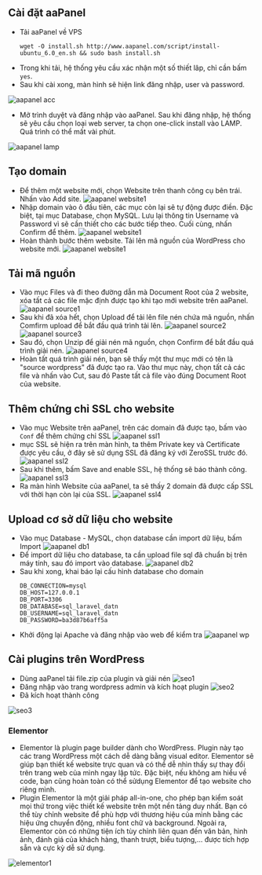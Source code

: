 ## Cài đặt aaPanel
- Tải aaPanel về VPS
	```
	wget -O install.sh http://www.aapanel.com/script/install-ubuntu_6.0_en.sh && sudo bash install.sh
	```
- Trong khi tải, hệ thống yêu cầu xác nhận một số thiết lâp, chỉ cần bấm ``yes``.
- Sau khi cài xong, màn hình sẽ hiện link đăng nhập, user và password.

![aapanel acc](/image/aa_acc.png)
- Mở trình duyệt và đăng nhập vào aaPanel. Sau khi đăng nhập, hệ thống sẽ yêu cầu chọn loại web server, ta chọn one-click install vào LAMP. Quá trình có thể mất vài phút.

![aapanel lamp](/image/aa_lamp.png)
## Tạo domain
- Để thêm một website mới, chọn Website trên thanh công cụ bên trái. Nhấn vào Add site.
![aapanel website1](/image/aa_website1.png)
- Nhập domain vào ô đầu tiên, các mục còn lại sẽ tự động được điền. Đặc biệt, tại mục Database, chọn MySQL. Lưu lại thông tin Username và Password vì sẽ cần thiết cho các bước tiếp theo. Cuối cùng, nhấn Confirm để thêm.
![aapanel website1](/image/aa_website2.png)
- Hoàn thành bước thêm website. Tải lên mã nguồn của WordPress cho website mới.
![aapanel website1](/image/aa_website3.png)
## Tải mã nguồn
- Vào mục Files và đi theo đường dẫn mà Document Root của 2 website, xóa tất cả các file mặc định được tạo khi tạo mới website trên aaPanel.
![aapanel source1](/image/aa_source1.png)
- Sau khi đã xóa hết, chọn Upload để tải lên file nén chứa mã nguồn, nhấn Comfirm upload để bắt đầu quá trình tải lên.
![aapanel source2](/image/aa_source2.png)
![aapanel source3](/image/aa_source3.png)
- Sau đó, chọn Unzip để giải nén mã nguồn, chọn Confirm để bắt đầu quá trình giải nén.
![aapanel source4](/image/aa_source4.png)
- Hoàn tất quá trình giải nén, bạn sẽ thấy một thư mục mới có tên là "source wordpress" đã được tạo ra. Vào thư mục này, chọn tất cả các file và nhấn vào Cut, sau đó Paste tất cả file vào đúng Document Root của website.
## Thêm chứng chỉ SSL cho website
- Vào mục Website trên aaPanel, trên các domain đã được tạo, bấm vào ``Conf`` để thêm chứng chỉ SSL
![aapanel ssl1](/image/aa_ssl1.png)
- mục SSL sẽ hiện ra trên màn hình, ta thêm Private key và Certificate được yêu cầu, ở đây sẽ sử dụng SSL đã đăng ký với ZeroSSL trước đó.
![aapanel ssl2](/image/aa_ssl2.png)
- Sau khi thêm, bấm Save and enable SSL, hệ thống sẽ báo thành công.
![aapanel ssl3](/image/aa_ssl3.png)
- Ra màn hình Website của aaPanel, ta sẽ thấy 2 domain đã được cấp SSL với thời hạn còn lại của SSL.
![aapanel ssl4](/image/aa_ssl4.png)
## Upload cơ sở dữ liệu cho website
- Vào mục Database - MySQL, chọn database cần import dữ liệu, bấm Import
![aapanel db1](/image/aa_db1.png)
- Để import dữ liệu cho database, ta cần upload file sql đã chuẩn bị trên máy tính, sau đó import vào database.
![aapanel db2](/image/aa_db2.png)
- Sau khi xong, khai báo lại cấu hình database cho domain
	```
	DB_CONNECTION=mysql
	DB_HOST=127.0.0.1
	DB_PORT=3306
	DB_DATABASE=sql_laravel_datn
	DB_USERNAME=sql_laravel_datn
	DB_PASSWORD=ba3d87b6aff5a
	```
- Khởi động lại Apache và đăng nhập vào web để kiểm tra
![aapanel wp](/image/aa_wp.png)
## Cài plugins trên WordPress
- Dùng aaPanel tải file.zip của plugin và giải nén
![seo1](/image/seo1.png)
- Đăng nhập vào trang wordpress admin và kích hoạt plugin
![seo2](/image/seo2.png)
- Đã kích hoạt thành công

![seo3](/image/seo3.png)
### Elementor
- Elementor là plugin page builder dành cho WordPress. Plugin này tạo các trang WordPress một cách dễ dàng bằng visual editor. Elementor sẽ giúp bạn thiết kế website trực quan và có thể dễ nhìn thấy sự thay đổi trên trang web của mình ngay lập tức. Đặc biệt, nếu không am hiểu về code, bạn cũng hoàn toàn có thể sửdụng Elementor để tạo website cho riêng mình.
- Plugin Elementor là một giải pháp all-in-one, cho phép bạn kiểm soát mọi thứ trong việc thiết kế website trên một nền tảng duy nhất. Bạn có thể tùy chỉnh website để phù hợp với thương hiệu của mình bằng các hiệu ứng chuyển động, nhiều font chữ và background. Ngoài ra, Elementor còn có những tiện ích tùy chỉnh liên quan đến văn bản, hình ảnh, đánh giá của khách hàng, thanh trượt, biểu tượng,... được tích hợp sẵn và cực kỳ dễ sử dụng.

![elementor1](/image/elementor1.png)
